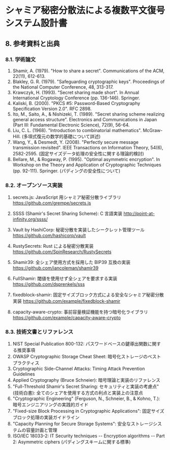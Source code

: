 # シャミア秘密分散法による複数平文復号システム設計書

## 8. 参考資料と出典

### 8.1. 学術論文

1. Shamir, A. (1979). "How to share a secret". Communications of the ACM, 22(11), 612-613.
2. Blakley, G. R. (1979). "Safeguarding cryptographic keys". Proceedings of the National Computer Conference, 48, 313-317.
3. Krawczyk, H. (1993). "Secret sharing made short". In Annual International Cryptology Conference (pp. 136-146). Springer.
4. Kaliski, B. (2000). "PKCS #5: Password-Based Cryptography Specification Version 2.0". RFC 2898.
5. Ito, M., Saito, A., & Nishizeki, T. (1989). "Secret sharing scheme realizing general access structure". Electronics and Communications in Japan (Part III: Fundamental Electronic Science), 72(9), 56-64.
6. Liu, C. L. (1968). "Introduction to combinatorial mathematics". McGraw-Hill. (多項式復元の数学的基礎について詳述)
7. Wang, Y., & Desmedt, Y. (2008). "Perfectly secure message transmission revisited". IEEE Transactions on Information Theory, 54(6), 2582-2595. (固定サイズデータ処理の安全性に関する理論的検討)
8. Bellare, M., & Rogaway, P. (1995). "Optimal asymmetric encryption". In Workshop on the Theory and Application of Cryptographic Techniques (pp. 92-111). Springer. (パディングの安全性について)

### 8.2. オープンソース実装

1. secrets.js: JavaScript 用シャミア秘密分散ライブラリ
   https://github.com/grempe/secrets.js

2. SSSS (Shamir's Secret Sharing Scheme): C 言語実装
   http://point-at-infinity.org/ssss/

3. Vault by HashiCorp: 秘密分散を実装したシークレット管理ツール
   https://github.com/hashicorp/vault

4. RustySecrets: Rust による秘密分散実装
   https://github.com/SpinResearch/RustySecrets

5. Shamir39: 全シェア使用方式を採用した BIP39 互換の実装
   https://github.com/iancoleman/shamir39

6. FullShamir: 閾値を使用せず全シェアを要求する実装
   https://github.com/dsprenkels/sss

7. fixedblock-shamir: 固定サイズブロック方式による安全なシャミア秘密分散実装
   https://github.com/example/fixedblock-shamir

8. capacity-aware-crypto: 事前容量検証機能を持つ暗号化ライブラリ
   https://github.com/example/capacity-aware-crypto

### 8.3. 技術文書とリファレンス

1. NIST Special Publication 800-132: パスワードベースの鍵導出関数に関する推奨事項
2. OWASP Cryptographic Storage Cheat Sheet: 暗号化ストレージのベストプラクティス
3. Cryptographic Side-Channel Attacks: Timing Attack Prevention Guidelines
4. Applied Cryptography (Bruce Schneier): 暗号理論と実装のリファレンス
5. "Full-Threshold Shamir's Secret Sharing: セキュリティと実装の考慮点" (技術白書): 全てのシェアを使用する方式の利点と実装上の注意点
6. "Cryptographic Engineering" (Ferguson, N., Schneier, B., & Kohno, T.): 暗号エンジニアリングの実践的ガイド
7. "Fixed-size Block Processing in Cryptographic Applications": 固定サイズブロック処理の実装ガイドライン
8. "Capacity Planning for Secure Storage Systems": 安全なストレージシステムの容量計画と管理
9. ISO/IEC 18033-2: IT Security techniques -- Encryption algorithms -- Part 2: Asymmetric ciphers (パディングスキームに関する標準)
